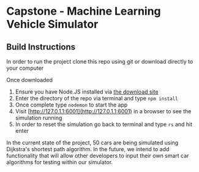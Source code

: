 # Capstone - Machine Learning Vehicle Simulator

## Build Instructions

In order to run the project clone this repo using git or download directly to your computer

Once downloaded

1) Ensure you have Node.JS installed via [the download site](https://nodejs.org/en/download/)
2) Enter the directory of the repo via terminal and type `npm install`
3) Once complete type `nodemon` to start the app
4) Visit [http://127.0.1.1:6001](http://127.0.1.1:6001) in a browser to see the simulation running
5) In order to reset the simulation go back to terminal and type `rs` and hit enter

In the current state of the project, 50 cars are being simulated using Dijkstra's shortest path algorithm. In the future, we intend to add functionality that will allow other developers to input their own smart car algorithms for testing within our simulator.
